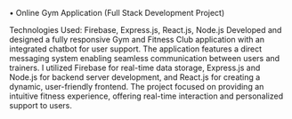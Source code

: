 •	Online Gym Application (Full Stack Development Project)

Technologies Used: Firebase, Express.js, React.js, Node.js
Developed and designed a fully responsive Gym and Fitness Club application with an integrated chatbot for user support. The application features a direct messaging system enabling seamless 
communication between users and trainers. I utilized Firebase for real-time data storage, Express.js and Node.js for backend server development, and React.js for creating a dynamic, user-friendly frontend.
The project focused on providing an intuitive fitness experience, offering real-time interaction and personalized support to users.

